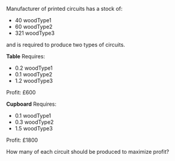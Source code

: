﻿Manufacturer of printed circuits has a stock of:

* 40 woodType1
* 60 woodType2
* 321 woodType3

and is required to produce two types of circuits.

**Table**
Requires:
* 0.2 woodType1
* 0.1 woodType2
* 1.2 woodType3

Profit: £600

**Cupboard**
Requires:
* 0.1 woodType1
* 0.3 woodType2
* 1.5 woodType3

Profit: £1800

How many of each circuit should be produced to maximize profit?